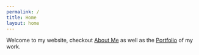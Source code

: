 ```yaml
---
permalink: /
title: Home
layout: home
---
```


Welcome to my website, checkout [About Me](/about) as well as the [Portfolio](/portfolio) of my work.